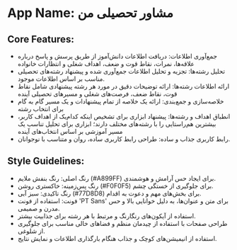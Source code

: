 # **App Name**: مشاور تحصیلی من

## Core Features:

- جمع‌آوری اطلاعات: دریافت اطلاعات دانش‌آموز از طریق پرسش و پاسخ درباره علاقه‌ها، نمرات، نقاط قوت و ضعف، اهداف شغلی و انتظارات خانواده
- تحلیل رشته‌ها: تجزیه و تحلیل اطلاعات جمع‌آوری شده و پیشنهاد رشته‌های تحصیلی مناسب بر اساس اطلاعات موجود.
- ارائه اطلاعات رشته‌ها: ارائه توضیحات دقیق در مورد هر رشته پیشنهادی شامل نقاط قوت، نقاط ضعف، فرصت‌های شغلی و مسیرهای تحصیلی آینده
- خلاصه‌سازی و جمع‌بندی: ارائه یک خلاصه از تمام پیشنهادات و یک مسیر گام به گام برای انتخاب رشته
- انطباق اهداف و رشته‌ها: پیشنهاد ابزاری برای تشخیص اینکه کدام‌یک از اهداف کاربر، بیشترین هم‌راستایی را با رشته‌های مختلف دارند؛ ابزاری برای تحلیل تناسب یک مسیر آموزشی بر اساس انتخاب‌های آینده
- رابط کاربری جذاب و ساده: طراحی رابط کاربری ساده، روان و متناسب با نوجوانان.

## Style Guidelines:

- رنگ اصلی: رنگ بنفش ملایم (#A899FF) برای ایجاد حس آرامش و هوشمندی.
- رنگ پس‌زمینه: خاکستری روشن (#F0F0F5) برای جلوگیری از خستگی چشم.
- رنگ تاکیدی: سبز آبی (#77D8D8) برای بخش‌های مهم و دعوت به اقدام.
- فونت: استفاده از فونت 'PT Sans' برای متن و عنوان‌ها، به دلیل خوانایی بالا و حس مدرن و صمیمی.
- استفاده از آیکون‌های رنگارنگ و مرتبط با هر رشته برای جذابیت بیشتر.
- طراحی صفحات با استفاده از چیدمان منظم و فضاهای خالی مناسب برای جلوگیری از شلوغی.
- استفاده از انیمیشن‌های کوچک و جذاب هنگام بارگذاری اطلاعات و نمایش نتایج.